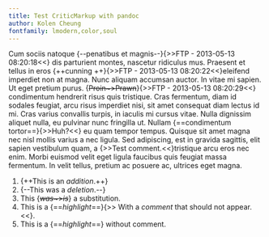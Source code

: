 ```yaml
---
title: Test CriticMarkup with pandoc
author: Kolen Cheung
fontfamily: lmodern,color,soul
---
```


Cum sociis natoque {--penatibus et magnis--}{>>FTP - 2013-05-13 08:20:18<<} dis parturient montes, nascetur ridiculus mus. Praesent et tellus in eros {++cunning ++}{>>FTP - 2013-05-13 08:20:22<<}eleifend imperdiet non at magna. Nunc aliquam accumsan auctor. In vitae mi sapien. Ut eget pretium purus. {~~Proin~>Prawn~~}{>>FTP - 2013-05-13 08:20:29<<} condimentum hendrerit risus quis tristique. Cras fermentum, diam id sodales feugiat, arcu risus imperdiet nisi, sit amet consequat diam lectus id mi. Cras varius convallis turpis, in iaculis mi cursus vitae. Nulla dignissim aliquet nulla, eu pulvinar nunc fringilla ut. Nullam {==condimentum tortor==}{>>Huh?<<} eu quam tempor tempus. Quisque sit amet magna nec nisl mollis varius a nec ligula. Sed adipiscing, est in gravida sagittis, elit sapien vestibulum quam, a {>>Test comment.<<}tristique arcu eros nec enim. Morbi euismod velit eget ligula faucibus quis feugiat massa fermentum. In velit tellus, pretium ac posuere ac, ultrices eget magna.

1. {++This is an *addition*.++}
2. {--This was a *deletion*.--}
3. This {~~*was*~>*is*~~} a substitution.
4. This is a {==*highlight*==}{>> With a *comment* that should not appear.<<}.
5. This is a {==*highlight*==} without comment.
